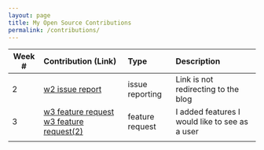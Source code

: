 ```yaml
---
layout: page
title: My Open Source Contributions
permalink: /contributions/
---
```


<!-- 
Type of the contribution should be "Wikipedia edit", "OpenStreet Map feature", "Documentation", "Course website", "Blog", 
"Browse Add-on", etc. 

The descriptioin should include a brief summary of what you did. 

Replace the first row with your contribution. 

--> 





| Week #       | Contribution (Link)  | Type  | Description | 
|---|:---|:---|:---| 
|  2   | [w2 issue report]  |  issue reporting   | Link is not redirecting to the blog  |
|  3   |   [w3 feature request] [w3 feature request(2)] |   feature request  |    I added features I would like to see as a user  |
|     |     |     |      |


[w2 issue report]: https://github.com/nyu-ossd-s19/isaacblinder-weekly/issues
[w3 feature request]: https://github.com/nyu-ossd-s19/memeify-team-1/issues/15
[w3 feature request(2)]:https://github.com/nyu-ossd-s19/tickStop/issues/3
